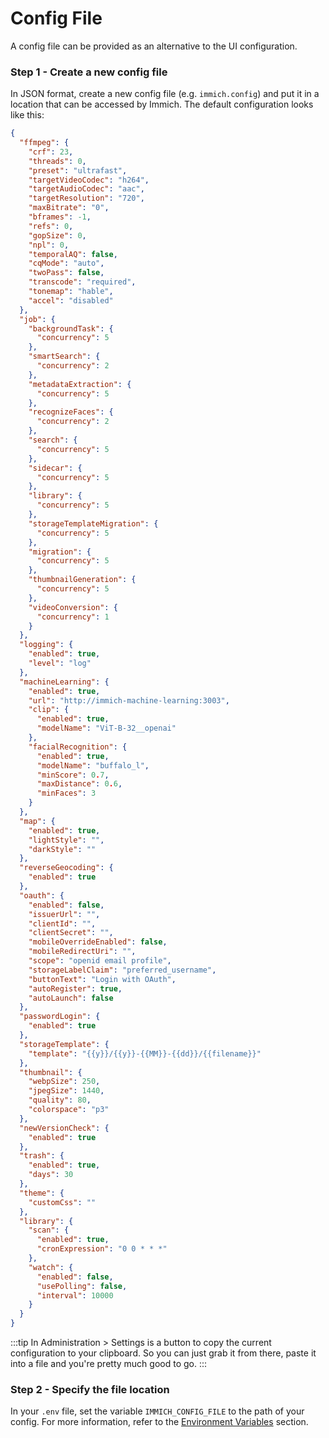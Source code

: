 # Config File

A config file can be provided as an alternative to the UI configuration.

### Step 1 - Create a new config file

In JSON format, create a new config file (e.g. `immich.config`) and put it in a location that can be accessed by Immich.
The default configuration looks like this:

```json
{
  "ffmpeg": {
    "crf": 23,
    "threads": 0,
    "preset": "ultrafast",
    "targetVideoCodec": "h264",
    "targetAudioCodec": "aac",
    "targetResolution": "720",
    "maxBitrate": "0",
    "bframes": -1,
    "refs": 0,
    "gopSize": 0,
    "npl": 0,
    "temporalAQ": false,
    "cqMode": "auto",
    "twoPass": false,
    "transcode": "required",
    "tonemap": "hable",
    "accel": "disabled"
  },
  "job": {
    "backgroundTask": {
      "concurrency": 5
    },
    "smartSearch": {
      "concurrency": 2
    },
    "metadataExtraction": {
      "concurrency": 5
    },
    "recognizeFaces": {
      "concurrency": 2
    },
    "search": {
      "concurrency": 5
    },
    "sidecar": {
      "concurrency": 5
    },
    "library": {
      "concurrency": 5
    },
    "storageTemplateMigration": {
      "concurrency": 5
    },
    "migration": {
      "concurrency": 5
    },
    "thumbnailGeneration": {
      "concurrency": 5
    },
    "videoConversion": {
      "concurrency": 1
    }
  },
  "logging": {
    "enabled": true,
    "level": "log"
  },
  "machineLearning": {
    "enabled": true,
    "url": "http://immich-machine-learning:3003",
    "clip": {
      "enabled": true,
      "modelName": "ViT-B-32__openai"
    },
    "facialRecognition": {
      "enabled": true,
      "modelName": "buffalo_l",
      "minScore": 0.7,
      "maxDistance": 0.6,
      "minFaces": 3
    }
  },
  "map": {
    "enabled": true,
    "lightStyle": "",
    "darkStyle": ""
  },
  "reverseGeocoding": {
    "enabled": true
  },
  "oauth": {
    "enabled": false,
    "issuerUrl": "",
    "clientId": "",
    "clientSecret": "",
    "mobileOverrideEnabled": false,
    "mobileRedirectUri": "",
    "scope": "openid email profile",
    "storageLabelClaim": "preferred_username",
    "buttonText": "Login with OAuth",
    "autoRegister": true,
    "autoLaunch": false
  },
  "passwordLogin": {
    "enabled": true
  },
  "storageTemplate": {
    "template": "{{y}}/{{y}}-{{MM}}-{{dd}}/{{filename}}"
  },
  "thumbnail": {
    "webpSize": 250,
    "jpegSize": 1440,
    "quality": 80,
    "colorspace": "p3"
  },
  "newVersionCheck": {
    "enabled": true
  },
  "trash": {
    "enabled": true,
    "days": 30
  },
  "theme": {
    "customCss": ""
  },
  "library": {
    "scan": {
      "enabled": true,
      "cronExpression": "0 0 * * *"
    },
    "watch": {
      "enabled": false,
      "usePolling": false,
      "interval": 10000
    }
  }
}
```

:::tip
In Administration > Settings is a button to copy the current configuration to your clipboard.
So you can just grab it from there, paste it into a file and you're pretty much good to go.
:::

### Step 2 - Specify the file location

In your `.env` file, set the variable `IMMICH_CONFIG_FILE` to the path of your config.
For more information, refer to the [Environment Variables](/docs/install/environment-variables.md) section.
